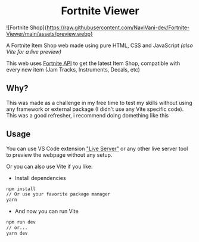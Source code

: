 <h1 align="center">Fortnite Viewer</h1>

![Fortnite Shop]{https://raw.githubusercontent.com/NaviVani-dev/Fortnite-Viewer/main/assets/preview.webp}

A Fortnite Item Shop web made using pure HTML, CSS and JavaScript _(also Vite for a live preview)_

This web uses [Fortnite API](https://dash.fortnite-api.com/) to get the latest Item Shop, compatible with every new item (Jam Tracks, Instruments, Decals, etc)

## Why?

This was made as a challenge in my free time to test my skills without using any framework or external package (I didn't use any Vite specific code).  
This was a good refresher, i recommend doing domething like this

## Usage

You can use VS Code extension ["Live Server"](https://marketplace.visualstudio.com/items?itemName=ritwickdey.LiveServer) or any other live server tool to preview the webpage without any setup.

Or you can also use Vite if you like:

- Install dependencies

```bash
npm install
// Or use your favorite package manager
yarn
```

- And now you can run Vite

```bash
npm run dev
// or...
yarn dev
```
